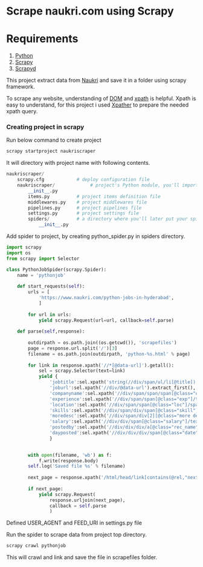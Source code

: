 # Scrape naukri.com using Scrapy

# Requirements

1. [Python](https://www.python.org/downloads/)
2. [Scrapy](https://scrapy.org/)
3. [Scrapyd](https://scrapyd.readthedocs.io/en/stable/)

This project extract data from [Naukri](www.naukri.com) and save it in a folder using scrapy framework.

To scrape any website, understanding of [DOM](https://www.w3schools.com/whatis/whatis_htmldom.asp) and [xpath](https://www.w3schools.com/xml/xpath_intro.asp) is helpful. Xpath is easy to understand, for this project i used [Xpather](http://xpather.com/) to prepare the needed xpath query.

### Creating project in scrapy

Run below command to create project

```python
scrapy startproject naukriscraper
```
It will directory with project name with following contents.

```python
naukriscraper/
    scrapy.cfg            # deploy configuration file
    naukriscraper/             # project's Python module, you'll import your code from here
        __init__.py
        items.py          # project items definition file
        middlewares.py    # project middlewares file
        pipelines.py      # project pipelines file
        settings.py       # project settings file
        spiders/          # a directory where you'll later put your spiders
            __init__.py
```

Add spider to project, by creating python_spider.py in spiders directory.

```python
import scrapy
import os
from scrapy import Selector

class PythonJobSpider(scrapy.Spider):
    name = 'pythonjob'
    
    def start_requests(self):
        urls = [
            'https://www.naukri.com/python-jobs-in-hyderabad',
            ]
        
        for url in urls:
            yield scrapy.Request(url=url, callback=self.parse)
            
    def parse(self,response):
        
        outdirpath = os.path.join((os.getcwd()), 'scrapefiles')
        page = response.url.split('/')[3]        
        filename = os.path.join(outdirpath, 'python-%s.html' % page) 
        
        for link in response.xpath('//*[@data-url]').getall():
            sel = scrapy.Selector(text=link)            
            yield {
                'jobtitle':sel.xpath('string(//div/span/ul/li[@title])').extract_first(),
                'joburl':sel.xpath('//div/@data-url').extract_first(),
                'companyname':sel.xpath('//div/span/span/span[@class="org"]/text()').extract_first(),
                'experience':sel.xpath('//div/span/span[@class="exp"]/text()').extract_first(),
                'location':sel.xpath('//div/span/span[@class="loc"]/span/text()').extract_first(), 
                'skills':sel.xpath('//div/span/div/span[@class="skill"]/text()').extract_first(),
                'moredesc':sel.xpath('//div/span/div[2][@class="more desc"]/span/text()').extract_first(),
                'salary':sel.xpath('//div/div/span[@class="salary"]/text()').extract_first(), 
                'postedby':sel.xpath('//div/div/div/a[@class="rec_name"]/text()').extract_first(),
                'dayposted':sel.xpath('//div/div/div/span[@class="date"]/text()').extract_first(),          
                }

            
        with open(filename, 'wb') as f:
            f.write(response.body)
        self.log('Saved file %s' % filename)
                
        next_page = response.xpath('/html/head/link[contains(@rel,"next")]/@href').extract_first()
        
        if next_page:
            yield scrapy.Request(
                response.urljoin(next_page),
                callback = self.parse
                )
```

Defined USER_AGENT and FEED_URI in settings.py file

Run the spider to scrape data from project top directory.
```python
scrapy crawl pythonjob
```
This will crawl and link and save the file in scrapefiles folder.

